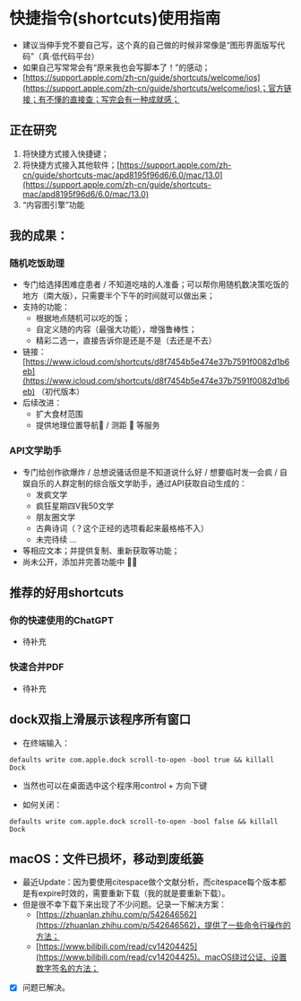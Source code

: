 # 快捷指令(shortcuts)使用指南
- 建议当伸手党不要自己写，这个真的自己做的时候非常像是“图形界面版写代码”（真·低代码平台）
- 如果自己写常常会有“原来我也会写脚本了！”的感动；
- [https://support.apple.com/zh-cn/guide/shortcuts/welcome/ios](https://support.apple.com/zh-cn/guide/shortcuts/welcome/ios)；官方链接；有不懂的直接查；写完会有一种成就感；
## 正在研究
1. 将快捷方式接入快捷键；
2. 将快捷方式接入其他软件；[https://support.apple.com/zh-cn/guide/shortcuts-mac/apd8195f96d6/6.0/mac/13.0](https://support.apple.com/zh-cn/guide/shortcuts-mac/apd8195f96d6/6.0/mac/13.0)
3. “内容图引擎”功能
## 我的成果：


### 随机吃饭助理

- 专门给选择困难症患者 / 不知道吃啥的人准备；可以帮你用随机数决策吃饭的地方（南大版），只需要半个下午的时间就可以做出来；
- 支持的功能：
    - 根据地点随机可以吃的饭；
    - 自定义随的内容（最强大功能），增强鲁棒性；
    - 精彩二选一，直接告诉你是还是不是（去还是不去）
- 链接：[https://www.icloud.com/shortcuts/d8f7454b5e474e37b7591f0082d1b6eb](https://www.icloud.com/shortcuts/d8f7454b5e474e37b7591f0082d1b6eb) （初代版本）
- 后续改进：
    - 扩大食材范围
    - 提供地理位置导航🧭 / 测距 🤖 等服务

### API文学助手

- 专门给创作欲爆炸 / 总想说骚话但是不知道说什么好 / 想要临时发一会疯 / 自娱自乐的人群定制的综合版文学助手，通过API获取自动生成的：
    - 发疯文学
    - 疯狂星期四V我50文学
    - 朋友圈文学
    - 古典诗词（？这个正经的选项看起来最格格不入）
    - 未完待续 ... 
- 等相应文本；并提供复制、重新获取等功能；
- 尚未公开，添加并完善功能中 🐌🐌



## 推荐的好用shortcuts

### 你的快速使用的ChatGPT

- 待补充
### 快速合并PDF

- 待补充




## dock双指上滑展示该程序所有窗口

- 在终端输入：
  
```text
defaults write com.apple.dock scroll-to-open -bool true && killall Dock
```

- 当然也可以在桌面选中这个程序用control + 方向下键

- 如何关闭：

```text
defaults write com.apple.dock scroll-to-open -bool false && killall Dock
```






## macOS：文件已损坏，移动到废纸篓


- 最近Update：因为要使用citespace做个文献分析，而citespace每个版本都是有expire时效的，需要重新下载（我的就是要重新下载）。
- 但是很不幸下载下来出现了不少问题。记录一下解决方案：
    - [https://zhuanlan.zhihu.com/p/542646562](https://zhuanlan.zhihu.com/p/542646562)，提供了一些命令行操作的方法；
    - [https://www.bilibili.com/read/cv14204425](https://www.bilibili.com/read/cv14204425)。macOS绕过公证、设置数字签名的方法；
- [x] 问题已解决。
